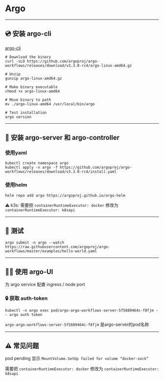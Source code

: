 # Argo

---

## 💿 安装 argo-cli
[argo-cli](https://github.com/argoproj/argo-workflows/releases)

``` shell
# Download the binary
curl -sLO https://github.com/argoproj/argo-workflows/releases/download/v3.3.0-rc4/argo-linux-amd64.gz

# Unzip
gunzip argo-linux-amd64.gz

# Make binary executable
chmod +x argo-linux-amd64

# Move binary to path
mv ./argo-linux-amd64 /usr/local/bin/argo

# Test installation
argo version
```

---

## 📀 安装 argo-server 和 argo-controller

### 使用yaml
```
kubectl create namespace argo
kubectl apply -n argo -f https://github.com/argoproj/argo-workflows/releases/download/v3.3.0-rc4/install.yaml
```

### 使用helm
``` shell
helm repo add argo https://argoproj.github.io/argo-helm
```

⚠️ k3s: 需要把 ```containerRuntimeExecutor: docker``` 修改为 ```containerRuntimeExecutor: k8sapi```

---

## 🧪 测试
``` shell
argo submit -n argo --watch https://raw.githubusercontent.com/argoproj/argo-workflows/master/examples/hello-world.yaml
```

---

## 👩‍💻 使用 argo-UI

为 argo service 配置 ingress / node port

### 🔒 获取 auth-token
```
kubectl -n argo exec pod/argo-argo-workflows-server-5f5889464c-f8fjm -- argo auth token
```

```argo-argo-workflows-server-5f5889464c-f8fjm``` 是argo-server的pod名称

---

## ⚠️ 常见问题

pod pending 显示 ```MountVolume.SetUp failed for volume “docker-sock” ```

需要把 ```containerRuntimeExecutor: docker``` 修改为 ```containerRuntimeExecutor: k8sapi```